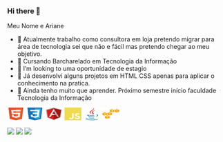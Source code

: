 ### Hi there 👋
Meu Nome e Ariane
- 🔭  Atualmente trabalho como consultora em loja pretendo migrar para área de tecnologia sei que não e fácil mas pretendo chegar ao meu objetivo.
- 🌱 Cursando Barcharelado em Tecnologia da Informação
- 👯 I’m looking to uma oportunidade  de estagio
- 🤔  Já desenvolvi alguns projetos em HTML CSS apenas para aplicar o conhecimento na pratica.
- 💬  Ainda tenho muito que aprender. Próximo semestre início faculdade Tecnologia da Informação 
<div>
  <img align="center" alt="Ane-HTML" height="30" width="40" src="https://raw.githubusercontent.com/devicons/devicon/master/icons/html5/html5-original.svg">
  <img align="center" alt="Ane-CSS" height="30" width="40" src="https://raw.githubusercontent.com/devicons/devicon/master/icons/css3/css3-original.svg">
  <img align="center" alt="Ane-angularjs" height="30" width="40" src="https://raw.githubusercontent.com/devicons/devicon/master/icons/angularjs/angularjs-original.svg ">
    <img align="center" alt="Ane-Js" height="30" width="40" src="https://raw.githubusercontent.com/devicons/devicon/master/icons/javascript/javascript-plain.svg">
  <img align="center" alt="Ane-Ag" height="30" width="40" src="https://raw.githubusercontent.com/devicons/devicon/master/icons/java/java-original.svg">
    <img align="center" alt="Ane-Ag" height="30" width="40" src="https://raw.githubusercontent.com/devicons/devicon/master/icons/amazonwebservices/amazonwebservices-original.svg">
</div>  
<br>

<div> 
  <a href="https://www.instagram.com/ariane1420/" target="_blank"><img src="https://img.shields.io/badge/-Instagram-%23E4405F?style=for-the-badge&logo=instagram&logoColor=white" target="_blank"></a>
  <a href = "mailto:ariane.mota2008@gmail.com"><img src="https://img.shields.io/badge/-Gmail-%23333?style=for-the-badge&logo=gmail&logoColor=white" target="_blank"></a>
  <a href="https://www.linkedin.com/in/ariane-rios-576875101/" target="_blank"><img src="https://img.shields.io/badge/-LinkedIn-%230077B5?style=for-the-badge&logo=linkedin&logoColor=white" target="_blank"></a> 
  
</div>
